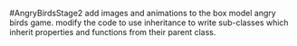 #AngryBirdsStage2
add images and animations to the box model angry birds game.
modify the code to use inheritance to write sub-classes which inherit properties and functions from their parent class.